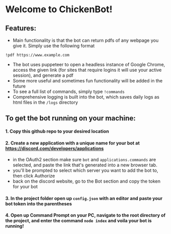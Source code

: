 # Welcome to ChickenBot!

## Features:
* Main functionality is that the bot can return pdfs of any webpage you give it. Simply use the following format 

`!pdf https://www.example.com`
* The bot uses puppeteer to open a headless instance of Google Chrome, access the given link (for sites that require logins it will use your active session), and generate a pdf
* Some more useful and sometimes fun functionality will be added in the future
* To see a full list of commands, simply type `!commands` 
* Comprehensive logging is built into the bot, which saves daily logs as html files in the `/logs` directory

## To get the bot running on your machine: 
#### 1. Copy this github repo to your desired location

#### 2. Create a new application with a unique name for your bot at https://discord.com/developers/applications
  * in the OAuth2 section make sure `bot` and `applications.commands` are selected, and paste the link that's generated into a new browser tab.
  * you'll be prompted to select which server you want to add the bot to, then click Authorize
  * back on the discord website, go to the Bot section and copy the token for your bot

#### 3. In the project folder open up `config.json` with an editor and paste your bot token into the parentheses

#### 4. Open up Command Prompt on your PC, navigate to the root directory of the project, and enter the command `node index` and voila your bot is running!
